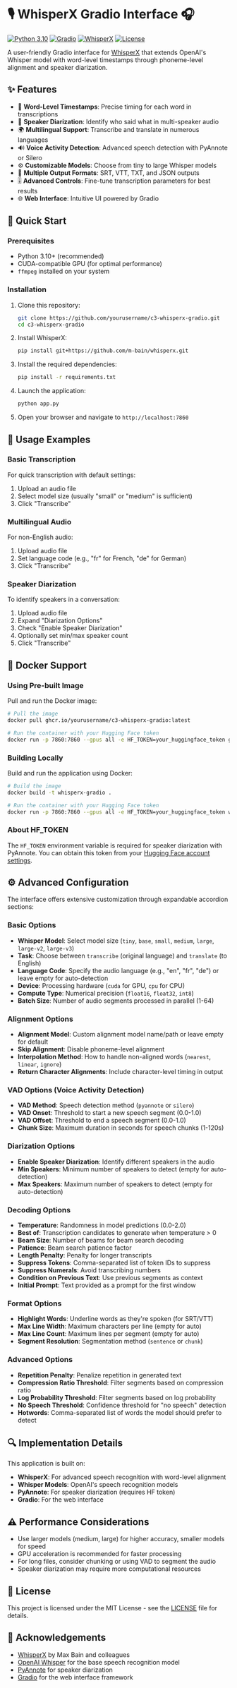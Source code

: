 # 🎙️ WhisperX Gradio Interface 🎧

[![Python 3.10](https://img.shields.io/badge/Python-3.10%2B-blue.svg)](https://www.python.org/downloads/release/python-3100/)
[![Gradio](https://img.shields.io/badge/Gradio-5.0%2B-orange.svg)](https://gradio.app/)
[![WhisperX](https://img.shields.io/badge/WhisperX-Latest-green.svg)](https://github.com/m-bain/whisperx)
[![License](https://img.shields.io/badge/License-MIT-blue.svg)](https://opensource.org/licenses/MIT)

A user-friendly Gradio interface for [WhisperX](https://github.com/m-bain/whisperx) that extends OpenAI's Whisper model with word-level timestamps through phoneme-level alignment and speaker diarization.

## ✨ Features

- 🎯 **Word-Level Timestamps**: Precise timing for each word in transcriptions
- 👥 **Speaker Diarization**: Identify who said what in multi-speaker audio
- 🌍 **Multilingual Support**: Transcribe and translate in numerous languages
- 🔊 **Voice Activity Detection**: Advanced speech detection with PyAnnote or Silero
- ⚙️ **Customizable Models**: Choose from tiny to large Whisper models
- 📄 **Multiple Output Formats**: SRT, VTT, TXT, and JSON outputs
- 🎚️ **Advanced Controls**: Fine-tune transcription parameters for best results
- 🌐 **Web Interface**: Intuitive UI powered by Gradio

## 🚀 Quick Start

### Prerequisites

- Python 3.10+ (recommended)
- CUDA-compatible GPU (for optimal performance)
- `ffmpeg` installed on your system

### Installation

1. Clone this repository:
   ```bash
   git clone https://github.com/yourusername/c3-whisperx-gradio.git
   cd c3-whisperx-gradio
   ```

2. Install WhisperX:
   ```bash
   pip install git+https://github.com/m-bain/whisperx.git
   ```

3. Install the required dependencies:
   ```bash
   pip install -r requirements.txt
   ```

4. Launch the application:
   ```bash
   python app.py
   ```

5. Open your browser and navigate to `http://localhost:7860`

## 🧩 Usage Examples

### Basic Transcription

For quick transcription with default settings:
1. Upload an audio file
2. Select model size (usually "small" or "medium" is sufficient)
3. Click "Transcribe"

### Multilingual Audio

For non-English audio:
1. Upload audio file
2. Set language code (e.g., "fr" for French, "de" for German)
3. Click "Transcribe"

### Speaker Diarization

To identify speakers in a conversation:
1. Upload audio file
2. Expand "Diarization Options"
3. Check "Enable Speaker Diarization"
4. Optionally set min/max speaker count
5. Click "Transcribe"

## 🐳 Docker Support

### Using Pre-built Image

Pull and run the Docker image:

```bash
# Pull the image
docker pull ghcr.io/yourusername/c3-whisperx-gradio:latest

# Run the container with your Hugging Face token
docker run -p 7860:7860 --gpus all -e HF_TOKEN=your_huggingface_token ghcr.io/yourusername/c3-whisperx-gradio
```

### Building Locally

Build and run the application using Docker:

```bash
# Build the image
docker build -t whisperx-gradio .

# Run the container with your Hugging Face token
docker run -p 7860:7860 --gpus all -e HF_TOKEN=your_huggingface_token whisperx-gradio
```

### About HF_TOKEN

The `HF_TOKEN` environment variable is required for speaker diarization with PyAnnote. You can obtain this token from your [Hugging Face account settings](https://huggingface.co/settings/tokens).

## ⚙️ Advanced Configuration

The interface offers extensive customization through expandable accordion sections:

### Basic Options

- **Whisper Model**: Select model size (`tiny`, `base`, `small`, `medium`, `large`, `large-v2`, `large-v3`)
- **Task**: Choose between `transcribe` (original language) and `translate` (to English)
- **Language Code**: Specify the audio language (e.g., "en", "fr", "de") or leave empty for auto-detection
- **Device**: Processing hardware (`cuda` for GPU, `cpu` for CPU)
- **Compute Type**: Numerical precision (`float16`, `float32`, `int8`)
- **Batch Size**: Number of audio segments processed in parallel (1-64)

### Alignment Options

- **Alignment Model**: Custom alignment model name/path or leave empty for default
- **Skip Alignment**: Disable phoneme-level alignment
- **Interpolation Method**: How to handle non-aligned words (`nearest`, `linear`, `ignore`)
- **Return Character Alignments**: Include character-level timing in output

### VAD Options (Voice Activity Detection)

- **VAD Method**: Speech detection method (`pyannote` or `silero`)
- **VAD Onset**: Threshold to start a new speech segment (0.0-1.0)
- **VAD Offset**: Threshold to end a speech segment (0.0-1.0)
- **Chunk Size**: Maximum duration in seconds for speech chunks (1-120s)

### Diarization Options

- **Enable Speaker Diarization**: Identify different speakers in the audio
- **Min Speakers**: Minimum number of speakers to detect (empty for auto-detection)
- **Max Speakers**: Maximum number of speakers to detect (empty for auto-detection)

### Decoding Options

- **Temperature**: Randomness in model predictions (0.0-2.0)
- **Best of**: Transcription candidates to generate when temperature > 0
- **Beam Size**: Number of beams for beam search decoding
- **Patience**: Beam search patience factor
- **Length Penalty**: Penalty for longer transcripts
- **Suppress Tokens**: Comma-separated list of token IDs to suppress
- **Suppress Numerals**: Avoid transcribing numbers
- **Condition on Previous Text**: Use previous segments as context
- **Initial Prompt**: Text provided as a prompt for the first window

### Format Options

- **Highlight Words**: Underline words as they're spoken (for SRT/VTT)
- **Max Line Width**: Maximum characters per line (empty for auto)
- **Max Line Count**: Maximum lines per segment (empty for auto)
- **Segment Resolution**: Segmentation method (`sentence` or `chunk`)

### Advanced Options

- **Repetition Penalty**: Penalize repetition in generated text
- **Compression Ratio Threshold**: Filter segments based on compression ratio
- **Log Probability Threshold**: Filter segments based on log probability
- **No Speech Threshold**: Confidence threshold for "no speech" detection
- **Hotwords**: Comma-separated list of words the model should prefer to detect

## 🔍 Implementation Details

This application is built on:

- **WhisperX**: For advanced speech recognition with word-level alignment
- **Whisper Models**: OpenAI's speech recognition models
- **PyAnnote**: For speaker diarization (requires HF token)
- **Gradio**: For the web interface

## ⚠️ Performance Considerations

- Use larger models (medium, large) for higher accuracy, smaller models for speed
- GPU acceleration is recommended for faster processing
- For long files, consider chunking or using VAD to segment the audio
- Speaker diarization may require more computational resources

## 📄 License

This project is licensed under the MIT License - see the [LICENSE](LICENSE) file for details.

## 🙏 Acknowledgements

- [WhisperX](https://github.com/m-bain/whisperx) by Max Bain and colleagues
- [OpenAI Whisper](https://github.com/openai/whisper) for the base speech recognition model
- [PyAnnote](https://github.com/pyannote/pyannote-audio) for speaker diarization
- [Gradio](https://gradio.app/) for the web interface framework